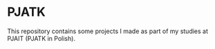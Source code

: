 # PJATK
This repository contains some projects I made as part of my studies at PJAIT (PJATK in Polish).
